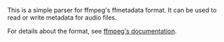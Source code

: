 This is a simple parser for ffmpeg's ffmetadata format. It can be used to read or write metadata for audio files.

For details about the format, see [ffmpeg's documentation](https://ffmpeg.org/ffmpeg-formats.html#Metadata-1).

